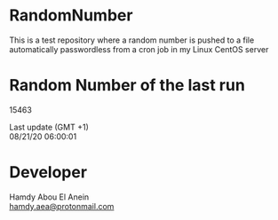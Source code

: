 # RandomNumber    
This is a test repository where a random number is pushed to a file automatically passwordless from a cron job in my Linux CentOS server    
# Random Number of the last run   
15463
      
Last update (GMT +1)    
08/21/20 06:00:01
# Developer    
Hamdy Abou El Anein   
hamdy.aea@protonmail.com

